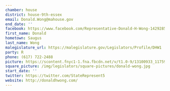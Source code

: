 ```yaml
---
chamber: house
district: house-9th-essex
email: Donald.Wong@mahouse.gov
end_date: ''
facebook: https://www.facebook.com/Representative-Donald-H-Wong-142928589091517/
first_name: Donald
hometown: Saugus
last_name: Wong
malegislature_url: https://malegislature.gov/Legislators/Profile/DHW1
party: R
phone: (617) 722-2488
picture: https://scontent.fnyc1-1.fna.fbcdn.net/v/t1.0-9/13100933_1175920042459028_8278380031243594171_n.jpg?_nc_cat=103&_nc_ht=scontent.fnyc1-1.fna&oh=6d45f57510947146f3198a57762a673a&oe=5C98C138
square_picture: /img/legislators/square-pictures/donald-wong.jpg
start_date: ''
twitter: https://twitter.com/StateRepresent5
website: http://donaldhwong.com/
---
```

